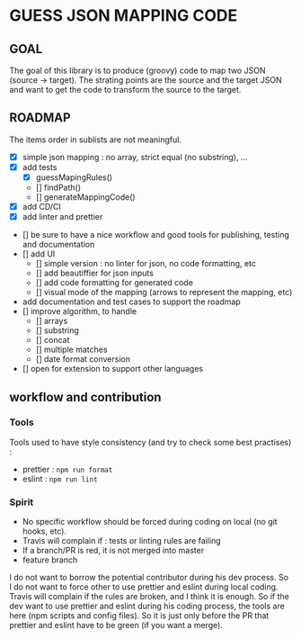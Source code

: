 # GUESS JSON MAPPING CODE

## GOAL

The goal of this library is to produce (groovy) code to map two JSON (source -> target).
The strating points are the source and the target JSON and want to get the code to transform the source to the target.

## ROADMAP

The items order in sublists are not meaningful.

- [x] simple json mapping : no array, strict equal (no substring), ...
- [x] add tests
    - [x] guessMapingRules()
    - [] findPath()
    - [] generateMappingCode()
- [x] add CD/CI
- [x] add linter and prettier
- [] be sure to have a nice workflow and good tools for publishing, testing and documentation
- [] add UI
    - [] simple version : no linter for json, no code formatting, etc
    - [] add beautiffier for json inputs
    - [] add code formatting for generated code
    - [] visual mode of the mapping (arrows to represent the mapping, etc)
- add documentation and test cases to support the roadmap
- [] improve algorithm, to handle
    - [] arrays
    - [] substring
    - [] concat
    - [] multiple matches
    - [] date format conversion
- [] open for extension to support other languages

## workflow and contribution

### Tools

Tools used to have style consistency (and try to check some best practises) :
- prettier : `npm run format`
- eslint : `npm run lint`

### Spirit

- No specific workflow should be forced during coding on local (no git hooks, etc).
- Travis will complain if : tests or linting rules are failing
- If a branch/PR is red, it is not merged into master
- feature branch

I do not want to borrow the potential contributor during his dev process. So I do not want to force other to use prettier and eslint during local coding. Travis will complain if the rules are broken, and I think it is enough.
So if the dev want to use prettier and eslint during his coding process, the tools are here (npm scripts and config files).
So it is just only before the PR that prettier and eslint have to be green (if you want a merge).
